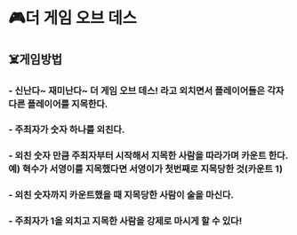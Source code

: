 # 🎮더 게임 오브 데스

## ☠️게임방법

### - 신난다~ 재미난다~ 더 게임 오브 데스! 라고 외치면서 플레이어들은 각자 다른 플레이어를 지목한다.
### - 주최자가 숫자 하나를 외친다.
### - 외친 숫자 만큼 주최자부터 시작해서 지목한 사람을 따라가며 카운트 한다. 예) 혁수가 서영이를 지목했다면 서영이가 첫번째로 지목당한 것(카운트 1)
### - 외친 숫자까지 카운트했을 때 지목당한 사람이 술을 마신다.
### - 주최자가 1을 외치고 지목한 사람을 강제로 마시게 할 수 있다!
